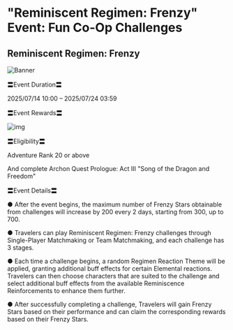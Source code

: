 # "Reminiscent Regimen: Frenzy" Event: Fun Co-Op Challenges
## Reminiscent Regimen: Frenzy
![Banner](https://sdk.hoyoverse.com/upload/ann/2025/06/23/5b8bc6a779aee360716bd407b673183c_4784567358735880756.jpg)

〓Event Duration〓

<t class="t_lc" contenteditable="false">2025/07/14 10:00</t> – <t class="t_lc" contenteditable="false">2025/07/24 03:59</t>

〓Event Rewards〓

![img](https://sdk.hoyoverse.com/upload/ann/2025/05/15/70705239d3c88f4eb4391b83fbfa4159_9064333951615760752.png)

〓Eligibility〓

Adventure Rank 20 or above

And complete Archon Quest Prologue: Act III "Song of the Dragon and Freedom"

〓Event Details〓

● After the event begins, the maximum number of Frenzy Stars obtainable from challenges will increase by 200 every 2 days, starting from 300, up to 700.

● Travelers can play Reminiscent Regimen: Frenzy challenges through Single-Player Matchmaking or Team Matchmaking, and each challenge has 3 stages.

● Each time a challenge begins, a random Regimen Reaction Theme will be applied, granting additional buff effects for certain Elemental reactions. Travelers can then choose characters that are suited to the challenge and select additional buff effects from the available Reminiscence Reinforcements to enhance them further.

● After successfully completing a challenge, Travelers will gain Frenzy Stars based on their performance and can claim the corresponding rewards based on their Frenzy Stars.
